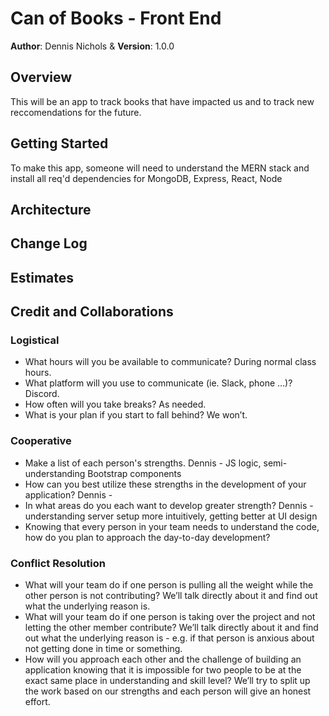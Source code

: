 # Can of Books - Front End

**Author**: Dennis Nichols & 
**Version**: 1.0.0

## Overview
This will be an app to track books that have impacted us and to track new reccomendations for the future.

## Getting Started
To make this app, someone will need to understand the MERN stack and install all req'd dependencies for MongoDB, Express, React, Node

## Architecture
<!-- Provide a detailed description of the application design. What technologies (languages, libraries, etc) you're using, and any other relevant design information. -->

## Change Log
<!-- Use this area to document the iterative changes made to your application as each feature is successfully implemented. Use time stamps. Here's an example:

01-01-2001 4:59pm - Application now has a fully-functional express server, with a GET route for the location resource. -->

## Estimates
<!-- See below -->

## Credit and Collaborations

### Logistical

- What hours will you be available to communicate?
  During normal class hours. 
- What platform will you use to communicate (ie. Slack, phone …)?
  Discord.
- How often will you take breaks?
  As needed.
- What is your plan if you start to fall behind?
  We won’t.

### Cooperative

- Make a list of each person's strengths.
  Dennis - JS logic, semi-understanding Bootstrap components
- How can you best utilize these strengths in the development of your application?
  Dennis -
- In what areas do you each want to develop greater strength?
  Dennis - understanding server setup more intuitively, getting better at UI design
- Knowing that every person in your team needs to understand the code, how do you plan to approach the day-to-day development?


### Conflict Resolution

- What will your team do if one person is pulling all the weight while the other person is not contributing?
  We’ll talk directly about it and find out what the underlying reason is.
- What will your team do if one person is taking over the project and not letting the other member contribute?
  We’ll talk directly about it and find out what the underlying reason is - e.g. if that person is anxious about not getting done in time or something.
- How will you approach each other and the challenge of building an application knowing that it is impossible for two people to be at the exact same place in     understanding and skill level?
  We’ll try to split up the work based on our strengths and each person will give an honest effort.

